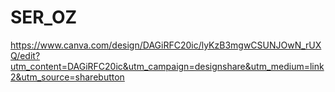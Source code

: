 # SER_OZ 
https://www.canva.com/design/DAGiRFC20ic/lyKzB3mgwCSUNJOwN_rUXQ/edit?utm_content=DAGiRFC20ic&utm_campaign=designshare&utm_medium=link2&utm_source=sharebutton

